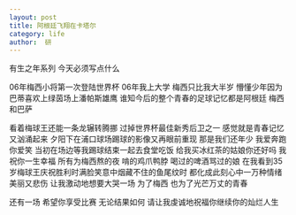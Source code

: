 ```yaml
---
layout: post
title: 阿根廷飞翔在卡塔尔
category: life
author:  研
---
```

有生之年系列 今天必须写点什么

06年梅西小将第一次登陆世界杯 06年我上大学  梅西只比我大半岁 懵懂少年因为巴蒂喜欢上绿茵场上潘帕斯雄鹰 谁知今后的整个青春的足球记忆都是阿根廷 梅西 和巴萨

看着梅球王还能一条龙辗转腾挪 过掉世界杯最佳新秀后卫之一 感觉就是青春记忆又汹涌起来 夕阳下在浦口球场踢球的影像又再眼前重现 那是我们还年少 我爱奔跑你爱笑 
当初在场边等我踢球结束一起去食堂吃饭 给我买冰红茶的姑娘你还好吗 我祝你一生幸福 所有为梅西熬的夜 啃的鸡爪鸭脖 喝过的啤酒骂过的娘 
在我看到35岁梅球王庆祝胜利时满脸笑意中烟藏不住的鱼尾纹时 都化成此刻心中一万种情绪 美丽又悲伤 让我激动地想要大哭一场 为了梅西 也为了光芒万丈的青春

还有一场 希望你享受比赛 无论结果如何 请让我虔诚地祝福你继续你的灿烂人生